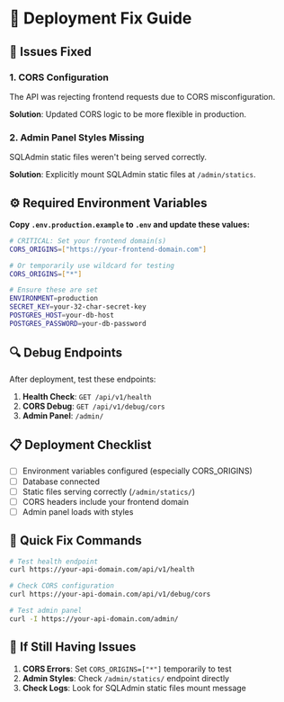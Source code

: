 # 🚀 Deployment Fix Guide

## 🔧 Issues Fixed

### 1. CORS Configuration
The API was rejecting frontend requests due to CORS misconfiguration.

**Solution**: Updated CORS logic to be more flexible in production.

### 2. Admin Panel Styles Missing  
SQLAdmin static files weren't being served correctly.

**Solution**: Explicitly mount SQLAdmin static files at `/admin/statics`.

## ⚙️ Required Environment Variables

**Copy `.env.production.example` to `.env` and update these values:**

```bash
# CRITICAL: Set your frontend domain(s)
CORS_ORIGINS=["https://your-frontend-domain.com"]

# Or temporarily use wildcard for testing
CORS_ORIGINS=["*"]

# Ensure these are set
ENVIRONMENT=production
SECRET_KEY=your-32-char-secret-key
POSTGRES_HOST=your-db-host
POSTGRES_PASSWORD=your-db-password
```

## 🔍 Debug Endpoints

After deployment, test these endpoints:

1. **Health Check**: `GET /api/v1/health`
2. **CORS Debug**: `GET /api/v1/debug/cors` 
3. **Admin Panel**: `/admin/`

## 📋 Deployment Checklist

- [ ] Environment variables configured (especially CORS_ORIGINS)
- [ ] Database connected
- [ ] Static files serving correctly (`/admin/statics/`)
- [ ] CORS headers include your frontend domain
- [ ] Admin panel loads with styles

## 🔧 Quick Fix Commands

```bash
# Test health endpoint
curl https://your-api-domain.com/api/v1/health

# Check CORS configuration
curl https://your-api-domain.com/api/v1/debug/cors

# Test admin panel
curl -I https://your-api-domain.com/admin/
```

## 🚨 If Still Having Issues

1. **CORS Errors**: Set `CORS_ORIGINS=["*"]` temporarily to test
2. **Admin Styles**: Check `/admin/statics/` endpoint directly
3. **Check Logs**: Look for SQLAdmin static files mount message